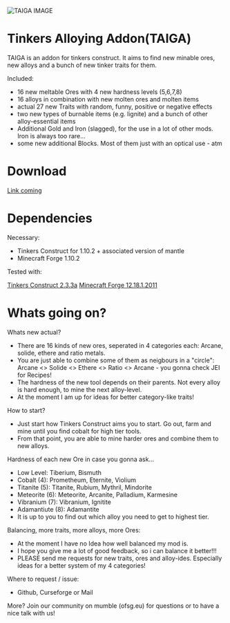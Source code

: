 ![TAIGA IMAGE](http://www.sosnitzka.com/alt/files/taiga256.jpg)

Tinkers Alloying Addon(TAIGA)
===============
TAIGA is an addon for tinkers construct. It aims to find new minable ores, new alloys and a bunch of new tinker traits for them.

Included:
 * 16 new meltable Ores with 4 new hardness levels (5,6,7,8)
 * 16 alloys in combination with new molten ores and molten items
 * actual 27 new Traits with random, funny, positive or negative effects
 * two new types of burnable items (e.g. lignite) and a bunch of other alloy-essential items
 * Additional Gold and Iron (slagged), for the use in a lot of other mods. Iron is always too rare...
 * some new additional Blocks. Most of them just with an optical use - atm

 
Download
===============
[Link coming](www.sosnitzka.com)

Dependencies
===============
Necessary:
* Tinkers Construct for 1.10.2 + associated version of mantle
* Minecraft Forge 1.10.2

Tested with:

[Tinkers Construct 2.3.3a](http://minecraft.curseforge.com/projects/tinkers-construct/files)
[Minecraft Forge 12.18.1.2011](http://files.minecraftforge.net/)

Whats going on?
===
Whats new actual?
* There are 16 kinds of new ores, seperated in 4 categories each: Arcane, solide, ethere and ratio metals.
* You are just able to combine some of them as neigbours in a "circle": Arcane <> Solide <> Ethere <> Ratio <> Arcane - you gonna check JEI for Recipes!
* The hardness of the new tool depends on their parents. Not every alloy is hard enough, to mine the next alloy-level.
* At the moment I am up for ideas for better category-like traits!

How to start?
* Just start how Tinkers Construct aims you to start. Go out, farm and mine until you find cobalt for high tier tools.
* From that point, you are able to mine harder ores and combine them to new alloys.

Hardness of each new Ore in case you gonna ask...
* Low Level: Tiberium, Bismuth
* Cobalt (4): Prometheum, Eternite, Violium
* Titanite (5): Titanite, Rubium, Mythril, Mindorite
* Meteorite (6): Meteorite, Arcanite, Palladium, Karmesine
* Vibranium (7): Vibranium, Ignitite
* Adamantiute (8): Adamantite
* It is up to you to find out which alloy you need to get to highest tier.

Balancing, more traits, more alloys, more Ores:
* At the moment I have no Idea how well balanced my mod is.
* I hope you give me a lot of good feedback, so i can balance it better!!!
* PLEASE send me requests for new traits, ores and alloy-ides. Especially ideas for a better system of my 4 categories!

Where to request / issue:
* Github, Curseforge or Mail


More? Join our community on mumble (ofsg.eu) for questions or to have a nice talk with us!
 
